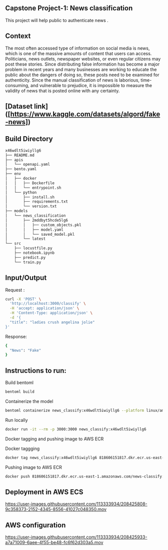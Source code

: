 
## Capstone Project-1: News classification

This project will help public to authenticate news .

## Context 
The most often accessed type of information on social media is news, which is one of the massive amounts of content that users can access. Politicians, news outlets, newspaper websites, or even regular citizens may post these stories. Since distributing false information has become a major problem in recent years and many businesses are working to educate the public about the dangers of doing so, these posts need to be examined for authenticity. Since the manual classification of news is laborious, time-consuming, and vulnerable to prejudice, it is impossible to measure the validity of news that is posted online with any certainty.

##  [Dataset link] ([https://www.kaggle.com/datasets/algord/fake-news])


## Build Directory

```sh
x46wdlt5iwiyllg6
├── README.md
├── apis
│   └── openapi.yaml
├── bento.yaml
├── env
│   ├── docker
│   │   ├── Dockerfile
│   │   └── entrypoint.sh
│   └── python
│       ├── install.sh
│       ├── requirements.txt
│       └── version.txt
├── models
│   └── news_classification
│       ├── 2mddbyt5hcde5lg6
│       │   ├── custom_objects.pkl
│       │   ├── model.yaml
│       │   └── saved_model.pkl
│       └── latest
└── src
    ├── locustfile.py
    ├── notebook.ipynb
    ├── predict.py
    └── train.py
```

## Input/Output
Request :

```sh
curl -X 'POST' \
  'http://localhost:3000/classify' \
  -H 'accept: application/json' \
  -H 'Content-Type: application/json' \
  -d '{
  "title": "ladies crush angelina jolie"
}'
```

Response:
```sh
{
  "News": "Fake"
}
```


## Instructions to run:

Build bentoml 
```sh
bentoml build
```

Containerize the model
```sh
bentoml containerize news_classify:x46wdlt5iwiyllg6 --platform linux/amd64
```

Run locally
```sh
docker run -it --rm -p 3000:3000 news_classify:x46wdlt5iwiyllg6
```

Docker tagging and pushing image to AWS ECR

Docker taggging
```sh
docker tag news_classify:x46wdlt5iwiyllg6 818606151817.dkr.ecr.us-east-1.amazonaws.com/news-classify:latest
```

Pushing image to AWS ECR
```sh
docker push 818606151817.dkr.ecr.us-east-1.amazonaws.com/news-classify:latest
```

## Deployment in AWS ECS 




https://user-images.githubusercontent.com/113333934/208425808-9c358373-2152-4345-8556-41027c048350.mov



## AWS configuration 



https://user-images.githubusercontent.com/113333934/208425933-a7a71009-6aee-4f55-be48-fc6f62d303a5.mov


